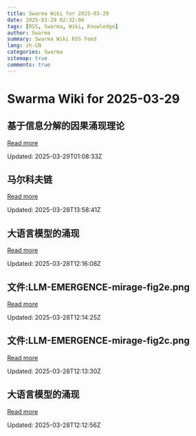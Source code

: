 ```yaml
---
title: Swarma Wiki for 2025-03-29
date: 2025-03-29 02:32:06
tags: [RSS, Swarma, Wiki, Knowledge]
author: Swarma
summary: Swarma Wiki RSS Feed
lang: zh-CN
categories: Swarma
sitemap: true
comments: true
---
```


# Swarma Wiki for 2025-03-29

## 基于信息分解的因果涌现理论
[Read more](https://wiki.swarma.org/index.php?title=%E5%9F%BA%E4%BA%8E%E4%BF%A1%E6%81%AF%E5%88%86%E8%A7%A3%E7%9A%84%E5%9B%A0%E6%9E%9C%E6%B6%8C%E7%8E%B0%E7%90%86%E8%AE%BA&diff=43092&oldid=42976)

Updated: 2025-03-29T01:08:33Z

## 马尔科夫链
[Read more](https://wiki.swarma.org/index.php?title=%E9%A9%AC%E5%B0%94%E7%A7%91%E5%A4%AB%E9%93%BE&diff=43055&oldid=43042)

Updated: 2025-03-28T13:58:41Z

## 大语言模型的涌现
[Read more](https://wiki.swarma.org/index.php?title=%E5%A4%A7%E8%AF%AD%E8%A8%80%E6%A8%A1%E5%9E%8B%E7%9A%84%E6%B6%8C%E7%8E%B0&diff=43047&oldid=43043)

Updated: 2025-03-28T12:16:08Z

## 文件:LLM-EMERGENCE-mirage-fig2e.png
[Read more](https://wiki.swarma.org/index.php?title=%E6%96%87%E4%BB%B6:LLM-EMERGENCE-mirage-fig2e.png&diff=43045&oldid=0)

Updated: 2025-03-28T12:14:25Z

## 文件:LLM-EMERGENCE-mirage-fig2c.png
[Read more](https://wiki.swarma.org/index.php?title=%E6%96%87%E4%BB%B6:LLM-EMERGENCE-mirage-fig2c.png&diff=43044&oldid=0)

Updated: 2025-03-28T12:13:30Z

## 大语言模型的涌现
[Read more](https://wiki.swarma.org/index.php?title=%E5%A4%A7%E8%AF%AD%E8%A8%80%E6%A8%A1%E5%9E%8B%E7%9A%84%E6%B6%8C%E7%8E%B0&diff=43043&oldid=43036)

Updated: 2025-03-28T12:12:56Z

